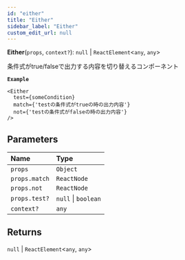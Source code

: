 ```yaml
---
id: "either"
title: "Either"
sidebar_label: "Either"
custom_edit_url: null
---
```


**Either**(`props`, `context?`): ``null`` \| `ReactElement`\<`any`, `any`\>

条件式がtrue/falseで出力する内容を切り替えるコンポーネント

**`Example`**

```tsx
<Either
  test={someCondition}
  match={'testの条件式がtrueの時の出力内容'}
  not={'testの条件式がfalseの時の出力内容'}
/>
```

## Parameters

| Name | Type |
| :------ | :------ |
| `props` | `Object` |
| `props.match` | `ReactNode` |
| `props.not` | `ReactNode` |
| `props.test?` | ``null`` \| `boolean` |
| `context?` | `any` |

## Returns

``null`` \| `ReactElement`\<`any`, `any`\>
